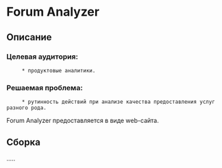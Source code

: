 # Forum Analyzer

## Описание

   ### Целевая аудитория: 
         * продуктовые аналитики.
  ### Решаемая проблема:
         * рутинность действий при анализе качества предоставления услуг разного рода.

  Forum Analyzer предоставляется в виде web-сайта.

## Сборка
.....
 


